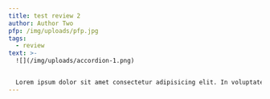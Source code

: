 ```yaml
---
title: test review 2
author: Author Two
pfp: /img/uploads/pfp.jpg
tags:
  - review
text: >-
  ![](/img/uploads/accordion-1.png)


  Lorem ipsum dolor sit amet consectetur adipisicing elit. In voluptatem aperiam, delectus totam sapiente, laborum soluta fugiat ex culpa quis, dolor commodi optio itaque quibusdam?
---
```


